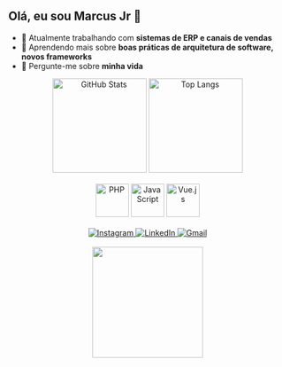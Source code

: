## Olá, eu sou Marcus Jr 👋

- 🔭 Atualmente trabalhando com **sistemas de ERP e canais de vendas**  
- 🌱 Aprendendo mais sobre **boas práticas de arquitetura de software, novos frameworks**  
- 💬 Pergunte-me sobre **minha vida**  


<div align="center">
  <img src="https://github-readme-stats.vercel.app/api?username=Marcus-Jr&show_icons=true&theme=vue" alt="GitHub Stats" height="170px"/>
  <img src="https://github-readme-stats.vercel.app/api/top-langs/?username=Marcus-Jr&layout=compact&theme=vue" alt="Top Langs" height="170px"/>
</div>
<br>

<div align="center">
  
  <div>
    <img src="https://cdn.jsdelivr.net/gh/devicons/devicon/icons/php/php-original.svg" alt="PHP" width="60" height="60"/>
    <img src="https://cdn.jsdelivr.net/gh/devicons/devicon/icons/javascript/javascript-original.svg" alt="JavaScript" width="60" height="60"/>
    <img src="https://cdn.jsdelivr.net/gh/devicons/devicon/icons/vuejs/vuejs-original.svg" alt="Vue.js" width="60" height="60"/>
  </div>

  <br>

  <div>
    <a href="https://www.instagram.com/marcus.fr_/" target="_blank">
      <img src="https://img.shields.io/badge/Instagram-E4405F?style=for-the-badge&logo=instagram&logoColor=white" alt="Instagram"/>
    </a>
    <a href="https://www.linkedin.com/in/marcus-fran%C3%A7a-35a298286/" target="_blank">
      <img src="https://img.shields.io/badge/LinkedIn-0077B5?style=for-the-badge&logo=linkedin&logoColor=white" alt="LinkedIn"/>
    </a>
    <a href="mailto:juniorfranca632@gmail.com">
      <img src="https://img.shields.io/badge/Gmail-D14836?style=for-the-badge&logo=gmail&logoColor=white" alt="Gmail"/>
    </a>
  </div>

  <br>
  
  <div>
    <img src="https://media1.tenor.com/m/30MSjdpw-7gAAAAC/squirtle-pokemon.gif" width="200" height="200"/>
  </div>

</div>
